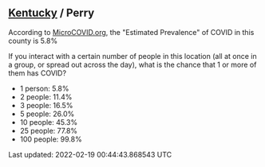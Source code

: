 
## [Kentucky](/united-states/kentucky) / Perry

According to [MicroCOVID.org](http://microcovid.org),
the "Estimated Prevalence" of COVID in this county is 5.8%

If you interact with a certain number of people in this location
(all at once in a group, or spread out across the day), what is the chance that
1 or more of them has COVID?

- 1 person: 5.8%
- 2 people: 11.4%
- 3 people: 16.5%
- 5 people: 26.0%
- 10 people: 45.3%
- 25 people: 77.8%
- 100 people: 99.8%

Last updated: 2022-02-19 00:44:43.868543 UTC
